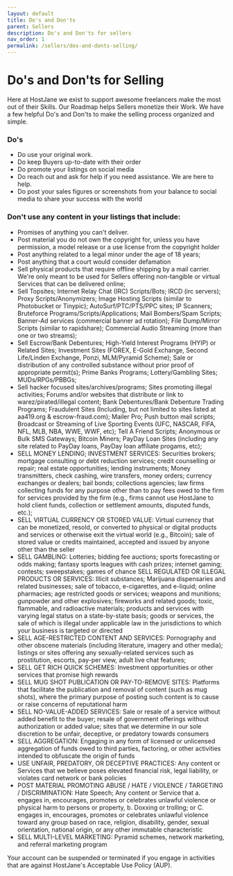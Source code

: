 ```yaml
---
layout: default
title: Do's and Don'ts
parent: Sellers
description: Do's and Don'ts for sellers
nav_order: 1
permalink: /sellers/dos-and-donts-selling/
---
```


# Do's and Don'ts for Selling

Here at HostJane we exist to support awesome freelancers make the most out of their Skills. Our Roadmap helps Sellers monetize their Work. We have a few helpful Do's and Don'ts to make the selling process organized and simple.

### Do's

* Do use your original work.
* Do keep Buyers up-to-date with their order
* Do promote your listings on social media
* Do reach out and ask for help if you need assistance. We are here to help.
* Do post your sales figures or screenshots from your balance to social media to share your success with the world

### Don't use any content in your listings that include:

* Promises of anything you can't deliver.
* Post material you do not own the copyright for, unless you have permission, a model release or a use license from the copyright holder
* Post anything related to a legal minor under the age of 18 years;
* Post anything that a court would consider defamation
* Sell physical products that require offline shipping by a mail carrier. We're only meant to be used for Sellers offering non-tangible or virtual Services that can be delivered online;
* Sell Topsites; Internet Relay Chat (IRC) Scripts/Bots; IRCD (irc servers); Proxy Scripts/Anonymizers; Image Hosting Scripts (similar to Photobucket or Tinypic); AutoSurf/PTC/PTS/PPC sites; IP Scanners; Bruteforce Programs/Scripts/Applications; Mail Bombers/Spam Scripts; Banner-Ad services (commercial banner ad rotation); File Dump/Mirror Scripts (similar to rapidshare); Commercial Audio Streaming (more than one or two streams);
* Sell Escrow/Bank Debentures; High-Yield Interest Programs (HYIP) or Related Sites; Investment Sites (FOREX, E-Gold Exchange, Second Life/Linden Exchange, Ponzi, MLM/Pyramid Scheme); Sale or distribution of any controlled substance without prior proof of appropriate permit(s); Prime Banks Programs; Lottery/Gambling Sites; MUDs/RPGs/PBBGs;
* Sell hacker focused sites/archives/programs; Sites promoting illegal activities; Forums and/or websites that distribute or link to warez/pirated/illegal content; Bank Debentures/Bank Debenture Trading Programs; Fraudulent Sites (Including, but not limited to sites listed at aa419.org & escrow-fraud.com); Mailer Pro; Push button mail scripts; Broadcast or Streaming of Live Sporting Events (UFC, NASCAR, FIFA, NFL, MLB, NBA, WWE, WWF, etc); Tell A Friend Scripts; Anonymous or Bulk SMS Gateways; Bitcoin Miners; PayDay Loan Sites (including any site related to PayDay loans, PayDay loan affiliate progams, etc);
* SELL MONEY LENDING; INVESTMENT SERVICES: Securities brokers; mortgage consulting or debt reduction services; credit counselling or repair; real estate opportunities; lending instruments; Money transmitters, check cashing, wire transfers, money orders; currency exchanges or dealers; bail bonds; collections agencies; law firms collecting funds for any purpose other than to pay fees owed to the firm for services provided by the firm (e.g., firms cannot use HostJane to hold client funds, collection or settlement amounts, disputed funds, etc.);
* SELL VIRTUAL CURRENCY OR STORED VALUE: Virtual currency that can be monetized, resold, or converted to physical or digital products and services or otherwise exit the virtual world (e.g., Bitcoin); sale of stored value or credits maintained, accepted and issued by anyone other than the seller
* SELL GAMBLING: Lotteries; bidding fee auctions; sports forecasting or odds making; fantasy sports leagues with cash prizes; internet gaming; contests; sweepstakes; games of chance
SELL REGULATED OR ILLEGAL PRODUCTS OR SERVICES: Illicit substances; Marijuana dispensaries and related businesses; sale of tobacco, e-cigarettes, and e-liquid; online pharmacies; age restricted goods or services; weapons and munitions; gunpowder and other explosives; fireworks and related goods; toxic, flammable, and radioactive materials; products and services with varying legal status on a state-by-state basis; goods or services, the sale of which is illegal under applicable law in the jurisdictions to which your business is targeted or directed
* SELL AGE-RESTRICTED CONTENT AND SERVICES: Pornography and other obscene materials (including literature, imagery and other media); listings or sites offering any sexually-related services such as prostitution, escorts, pay-per view, adult live chat features;
* SELL GET RICH QUICK SCHEMES: Investment opportunities or other services that promise high rewards
* SELL MUG SHOT PUBLICATION OR PAY-TO-REMOVE SITES: Platforms that facilitate the publication and removal of content (such as mug shots), where the primary purpose of posting such content is to cause or raise concerns of reputational harm
* SELL NO-VALUE-ADDED SERVICES: Sale or resale of a service without added benefit to the buyer; resale of government offerings without authorization or added value; sites that we determine in our sole discretion to be unfair, deceptive, or predatory towards consumers
* SELL AGGREGATION: Engaging in any form of licensed or unlicensed aggregation of funds owed to third parties, factoring, or other activities intended to obfuscate the origin of funds
* USE UNFAIR, PREDATORY, OR DECEPTIVE PRACTICES: Any content or Services that we believe poses elevated financial risk, legal liability, or violates card network or bank policies
* POST MATERIAL PROMOTING ABUSE / HATE / VIOLENCE / TARGETING / DISCRIMINATION: Hate Speech; Any content or Service that a. engages in, encourages, promotes or celebrates unlawful violence or physical harm to persons or property, b. Doxxing or trolling; or C. engages in, encourages, promotes or celebrates unlawful violence toward any group based on race, religion, disability, gender, sexual orientation, national origin, or any other immutable characteristic
* SELL MULTI-LEVEL MARKETING: Pyramid schemes, network marketing, and referral marketing program

Your account can be suspended or terminated if you engage in activities that are against HostJane's Acceptable Use Policy (AUP).
